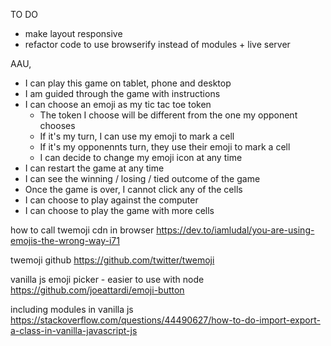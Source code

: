 TO DO

- make layout responsive
- refactor code to use browserify instead of modules + live server

AAU,

- I can play this game on tablet, phone and desktop
- I am guided through the game with instructions
- I can choose an emoji as my tic tac toe token
  - The token I choose will be different from the one my opponent chooses
  - If it's my turn, I can use my emoji to mark a cell
  - If it's my opponennts turn, they use their emoji to mark a cell
  - I can decide to change my emoji icon at any time
- I can restart the game at any time
- I can see the winning / losing / tied outcome of the game
- Once the game is over, I cannot click any of the cells
- I can choose to play against the computer
- I can choose to play the game with more cells

how to call twemoji cdn in browser
https://dev.to/iamludal/you-are-using-emojis-the-wrong-way-i71

twemoji github
https://github.com/twitter/twemoji

vanilla js emoji picker - easier to use with node
https://github.com/joeattardi/emoji-button

including modules in vanilla js
https://stackoverflow.com/questions/44490627/how-to-do-import-export-a-class-in-vanilla-javascript-js
